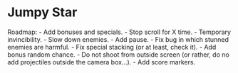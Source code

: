# Jumpy Star

Roadmap:
	- Add bonuses and specials.
		- Stop scroll for X time.
		- Temporary invincibility.
		- Slow down enemies.
	- Add pause.
	- Fix bug in which stunned enemies are harmful.
	- Fix special stacking (or at least, check it).
	- Add bonus random chance.
	- Do not shoot from outside screen (or rather, do no add projectiles outside the camera box...).
	- Add score markers.
